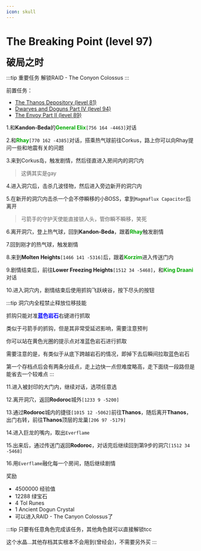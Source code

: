 ```yaml
---
icon: skull
---
```

# The Breaking Point (level 97)
<span style="font-size: 25px;">**破局之时**</span>


:::tip 重要任务
解锁RAID - The Conyon Colossus
:::

前置任务：
+ [The Thanos Depository (level 81)](/quests/lvl81-90/level%2081%20-%20the%20thanos%20depository.html)
+ [Dwarves and Doguns Part IV (level 94)](/quests/lvl91-100/level%2094%20-%20dwarves%20and%20doguns%20part%20iv.html)
+ [The Envoy Part II (level 89)](/quests/lvl81-90/level%2089%20-%20the%20envoy%20part%20ii.html)


1.和**Kandon-Beda**的<font color=00AA00>**General Elix**</font>`[756 164 -4463]`对话

2.和<font color=00AA00>**Rhay**</font>`[770 162 -4385]`对话，搭乘热气球前往Corkus，路上你可以向Rhay提问一些和地震有关的问题

3.来到Corkus岛，触发剧情，然后径直进入房间内的洞穴内
>这俩其实是gay

4.进入洞穴后，击杀几波怪物，然后进入旁边新开的洞穴内

5.在新开的洞穴内击杀一个会不停瞬移的小BOSS，拿到`Magmaflux Capacitor`后离开

>弓箭手的守护天使能直接锁人头，管你瞬不瞬移，笑死

6.离开洞穴，登上热气球，回到**Kandon-Beda**，跟着<font color=00AA00>**Rhay**</font>触发剧情

7.回到刚才的热气球，触发剧情

8.来到**Molten Heights**`[1466 141 -5316]`后，跟着<font color=00AA00>**Korzim**</font>进入传送门内

9.剧情结束后，前往**Lower Freezing Heights**`[1512 34 -5468]`，和<font color=00AA00>**King Draani**</font>对话

10.进入洞穴内，剧情结束后使用抓钩飞跃峡谷，按下尽头的按钮

:::tip
洞穴内全程禁止释放位移技能

抓钩只能对准<font color="blue">**蓝色岩石**</font>右键进行抓取

类似于弓箭手的抓钩，但是其非常受延迟影响，需要注意预判

你可以站在黄色光圈的提示点对准蓝色岩石进行抓取

需要注意的是，有类似于从底下跨越岩石的情况，即掉下去后瞬间拉取蓝色岩石

第一个存档点后会有两条分歧点，走上边快一点但难度略高，走下面绕一段路但是能省去一个较难点
:::

11.进入被封印的大门内，继续对话，选项任意选

12.离开洞穴，返回**Rodoroc**城外`[1233 9 -5200]`

13.通过**Rodoroc**城内的捷径`[1015 12 -5062]`前往**Thanos**，随后离开**Thanos**，出门右转，前往**Thanos**顶层的龙巢`[206 97 -5179]`

14.进入巨龙的嘴内，取出`Everflame`

15.出来后，通过传送门返回**Rodoroc**，对话完后继续回到第9步的洞穴`[1512 34 -5468]`

16.用`Everflame`融化每一个房间，随后继续剧情

奖励
+ 4500000 经验值
+ 12288 绿宝石
+ 4 Tol Runes
+ 1 Ancient Dogun Crystal
+ 可以进入RAID - The Canyon Colossus了

:::tip
只要有任意角色完成该任务，其他角色就可以直接解锁tcc

这个水晶...其他存档其实根本不会用到(曾经会)，不需要另外买
:::